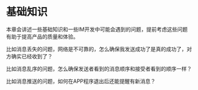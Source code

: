 # 基础知识

本章会讲述一些基础知识和一些IM开发中可能会遇到的问题，提前考虑这些问题有助于提高产品的质量和体验。



比如消息丢失的问题，网络是不可靠的，怎么确保我发送成功了是真的成功了，对方确实已经收到了？



比如消息乱序的问题，怎么确保发送者看到的消息顺序和接受者看到的顺序一样？



比如消息推送的问题，如何在APP程序退出后还能提醒有新消息？

